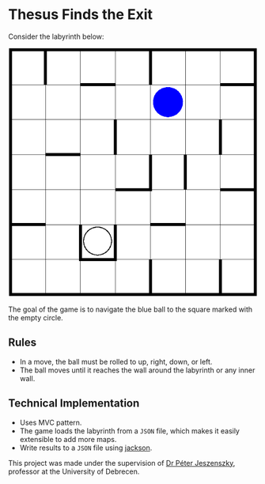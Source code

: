 # Thesus Finds the Exit

Consider the labyrinth below:

![](images/labyrinth.png)

The goal of the game is to navigate the blue ball to the square marked with the empty circle.

## Rules

- In a move, the ball must be rolled to up, right, down, or left.
- The ball moves until it reaches the wall around the labyrinth or any inner wall.

## Technical Implementation

- Uses MVC pattern.
- The game loads the labyrinth from a `JSON` file, which makes it easily extensible to add more maps.
- Write results to a `JSON` file using [jackson](https://github.com/FasterXML/jackson).

This project was made under the supervision of [Dr Péter Jeszenszky](https://inf.unideb.hu/dr-jeszenszky-peter), professor at the University of Debrecen.

